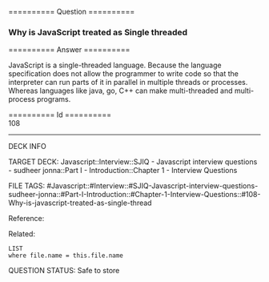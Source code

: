 ========== Question ==========  

### Why is JavaScript treated as Single threaded  

========== Answer ==========  

JavaScript is a single-threaded language. Because the language specification
does not allow the programmer to write code so that the interpreter can run
parts of it in parallel in multiple threads or processes. Whereas languages like
java, go, C++ can make multi-threaded and multi-process programs.

========== Id ==========  
108

---

DECK INFO

TARGET DECK: Javascript::Interview::SJIQ - Javascript interview questions - sudheer jonna::Part I - Introduction::Chapter 1 - Interview Questions

FILE TAGS: #Javascript::#Interview::#SJIQ-Javascript-interview-questions-sudheer-jonna::#Part-I-Introduction::#Chapter-1-Interview-Questions::#108-Why-is-javascript-treated-as-single-thread

Reference:

Related:

```dataview
LIST
where file.name = this.file.name
```

QUESTION STATUS: Safe to store
